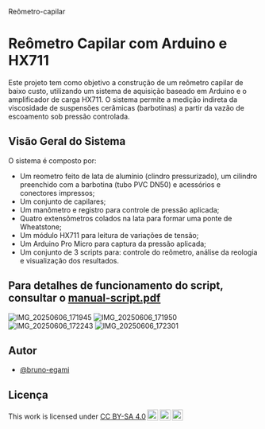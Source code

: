 
Reômetro-capilar
# Reômetro Capilar com Arduino e HX711

Este projeto tem como objetivo a construção de um reômetro capilar de baixo custo, utilizando um sistema de aquisição baseado em Arduino e o amplificador de carga HX711. O sistema permite a medição indireta da viscosidade de suspensões cerâmicas (barbotinas) a partir da vazão de escoamento sob pressão controlada.

## Visão Geral do Sistema

O sistema é composto por:

-   Um reometro feito de lata de alumínio (clindro pressurizado), um cilindro preenchido com a barbotina (tubo PVC DN50) e acessórios e conectores impressos;
-   Um conjunto de capilares;
-   Um manômetro e registro para controle de pressão aplicada;
-   Quatro extensômetros colados na lata para formar uma ponte de Wheatstone;
-   Um módulo HX711 para leitura de variações de tensão;
-   Um Arduino Pro Micro para captura da pressão aplicada;
-   Um conjunto de 3 scripts para: controle do reômetro, análise da reologia e visualização dos resultados.
    
## Para detalhes de funcionamento do script, consultar o [manual-script.pdf](https://github.com/bruno-egami/HX711-4xSG350/blob/Re%C3%B4metro-capilar/Manual-script.pdf) 

![IMG_20250606_171945](https://github.com/user-attachments/assets/cc85b93a-2951-4d13-8ee7-6c99c91f86a4)
![IMG_20250606_171950](https://github.com/user-attachments/assets/cbc964eb-d97a-4bdc-abda-90f719cd5c21)
![IMG_20250606_172243](https://github.com/user-attachments/assets/54ac21ec-ef49-402a-87b2-62799fe38bc8)
![IMG_20250606_172301](https://github.com/user-attachments/assets/a16172e3-aad1-4c6e-a952-342d01da55ca)


## Autor

- [@bruno-egami](https://github.com/bruno-egami)


## Licença


<p xmlns:cc="http://creativecommons.org/ns#" >This work is licensed under <a href="http://creativecommons.org/licenses/by-sa/4.0/?ref=chooser-v1" target="_blank" rel="license noopener noreferrer" style="display:inline-block;">CC BY-SA 4.0<img style="height:22px!important;margin-left:3px;vertical-align:text-bottom;" src="https://mirrors.creativecommons.org/presskit/icons/cc.svg?ref=chooser-v1"><img style="height:22px!important;margin-left:3px;vertical-align:text-bottom;" src="https://mirrors.creativecommons.org/presskit/icons/by.svg?ref=chooser-v1"><img style="height:22px!important;margin-left:3px;vertical-align:text-bottom;" src="https://mirrors.creativecommons.org/presskit/icons/sa.svg?ref=chooser-v1"></a></p>

